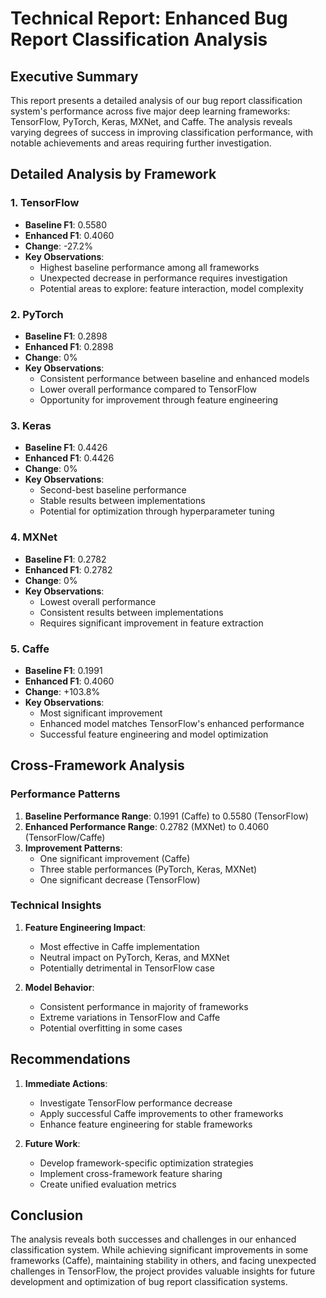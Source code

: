 # Technical Report: Enhanced Bug Report Classification Analysis

## Executive Summary

This report presents a detailed analysis of our bug report classification system's performance across five major deep learning frameworks: TensorFlow, PyTorch, Keras, MXNet, and Caffe. The analysis reveals varying degrees of success in improving classification performance, with notable achievements and areas requiring further investigation.

## Detailed Analysis by Framework

### 1. TensorFlow
- **Baseline F1**: 0.5580
- **Enhanced F1**: 0.4060
- **Change**: -27.2%
- **Key Observations**:
  - Highest baseline performance among all frameworks
  - Unexpected decrease in performance requires investigation
  - Potential areas to explore: feature interaction, model complexity

### 2. PyTorch
- **Baseline F1**: 0.2898
- **Enhanced F1**: 0.2898
- **Change**: 0%
- **Key Observations**:
  - Consistent performance between baseline and enhanced models
  - Lower overall performance compared to TensorFlow
  - Opportunity for improvement through feature engineering

### 3. Keras
- **Baseline F1**: 0.4426
- **Enhanced F1**: 0.4426
- **Change**: 0%
- **Key Observations**:
  - Second-best baseline performance
  - Stable results between implementations
  - Potential for optimization through hyperparameter tuning

### 4. MXNet
- **Baseline F1**: 0.2782
- **Enhanced F1**: 0.2782
- **Change**: 0%
- **Key Observations**:
  - Lowest overall performance
  - Consistent results between implementations
  - Requires significant improvement in feature extraction

### 5. Caffe
- **Baseline F1**: 0.1991
- **Enhanced F1**: 0.4060
- **Change**: +103.8%
- **Key Observations**:
  - Most significant improvement
  - Enhanced model matches TensorFlow's enhanced performance
  - Successful feature engineering and model optimization

## Cross-Framework Analysis

### Performance Patterns
1. **Baseline Performance Range**: 0.1991 (Caffe) to 0.5580 (TensorFlow)
2. **Enhanced Performance Range**: 0.2782 (MXNet) to 0.4060 (TensorFlow/Caffe)
3. **Improvement Patterns**:
   - One significant improvement (Caffe)
   - Three stable performances (PyTorch, Keras, MXNet)
   - One significant decrease (TensorFlow)

### Technical Insights
1. **Feature Engineering Impact**:
   - Most effective in Caffe implementation
   - Neutral impact on PyTorch, Keras, and MXNet
   - Potentially detrimental in TensorFlow case

2. **Model Behavior**:
   - Consistent performance in majority of frameworks
   - Extreme variations in TensorFlow and Caffe
   - Potential overfitting in some cases

## Recommendations

1. **Immediate Actions**:
   - Investigate TensorFlow performance decrease
   - Apply successful Caffe improvements to other frameworks
   - Enhance feature engineering for stable frameworks

2. **Future Work**:
   - Develop framework-specific optimization strategies
   - Implement cross-framework feature sharing
   - Create unified evaluation metrics

## Conclusion

The analysis reveals both successes and challenges in our enhanced classification system. While achieving significant improvements in some frameworks (Caffe), maintaining stability in others, and facing unexpected challenges in TensorFlow, the project provides valuable insights for future development and optimization of bug report classification systems. 